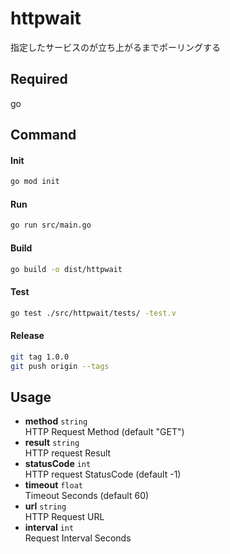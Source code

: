 # httpwait

指定したサービスのが立ち上がるまでポーリングする

## Required

go

## Command

#### Init

```sh
go mod init
```

#### Run

```sh
go run src/main.go
```

#### Build

```sh
go build -o dist/httpwait
```

#### Test

```sh
go test ./src/httpwait/tests/ -test.v
```

#### Release

```sh
git tag 1.0.0
git push origin --tags
```

## Usage

- **method** `string`  
  HTTP Request Method (default "GET")
- **result** `string`  
  HTTP request Result
- **statusCode** `int`  
  HTTP request StatusCode (default -1)
- **timeout** `float`  
  Timeout Seconds (default 60)
- **url** `string`  
  HTTP Request URL
- **interval** `int`  
  Request Interval Seconds
